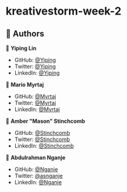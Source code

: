 # kreativestorm-week-2

## 👥 Authors <a name="authors"></a>

👤 **Yiping Lin**

- GitHub: [@Yiping]()
- Twitter: [@Yiping]()
- LinkedIn: [@Yiping]()

👤 **Mario Myrtaj**

- GitHub: [@Myrtaj]()
- Twitter: [@Myrtaj]()
- LinkedIn: [@Myrtaj]()

👤 **Amber "Mason" Stinchcomb**

- GitHub: [@Stinchcomb]()
- Twitter: [@Stinchcomb]()
- LinkedIn: [@Stinchcomb]()

👤 **Abdulrahman Nganje**
- GitHub: [@Nganje](https://github.com/asnganje)
- Twitter: [@asnganje](https://twitter.com/asnganje)
- LinkedIn: [@Nganje](https://www.linkedin.com/in/abdulrahman-nganje-a6436935/)


